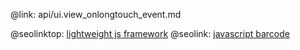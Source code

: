 @link: api/ui.view_onlongtouch_event.md

@seolinktop: [lightweight js framework](https://webix.com)
@seolink: [javascript barcode](https://webix.com/widget/barcode/)